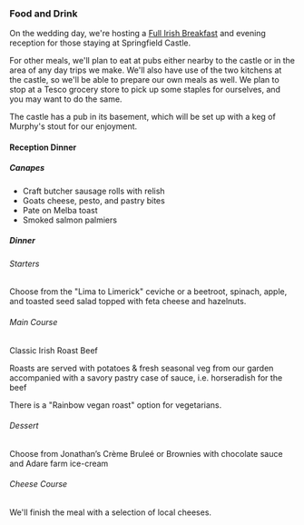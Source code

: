 ### Food and Drink

On the wedding day, we're hosting a [Full Irish Breakfast](https://www.thespruceeats.com/full-irish-breakfast-435557) and evening reception for those staying at Springfield Castle.

For other meals, we'll plan to eat at pubs either nearby to the castle or in the area of any day trips we make. We'll also have use of the two kitchens at the castle, so we'll be able to prepare our own meals as well. We plan to stop at a Tesco grocery store to pick up some staples for ourselves, and you may want to do the same.

The castle has a pub in its basement, which will be set up with a keg of Murphy's stout for our enjoyment.

#### Reception Dinner

##### Canapes

- Craft butcher sausage rolls with relish
- Goats cheese, pesto, and pastry bites
- Pate on Melba toast
- Smoked salmon palmiers

##### Dinner

###### Starters

Choose from the "Lima to Limerick" ceviche or a beetroot, spinach, apple, and toasted seed salad topped with feta cheese and hazelnuts.

###### Main Course

Classic Irish Roast Beef

Roasts are served with potatoes & fresh seasonal veg from our garden accompanied with a savory pastry case of sauce, i.e. horseradish for the beef

There is a "Rainbow vegan roast" option for vegetarians.

###### Dessert

Choose from Jonathan’s Crème Bruleé or Brownies with chocolate sauce and Adare farm ice-cream

###### Cheese Course

We'll finish the meal with a selection of local cheeses.
